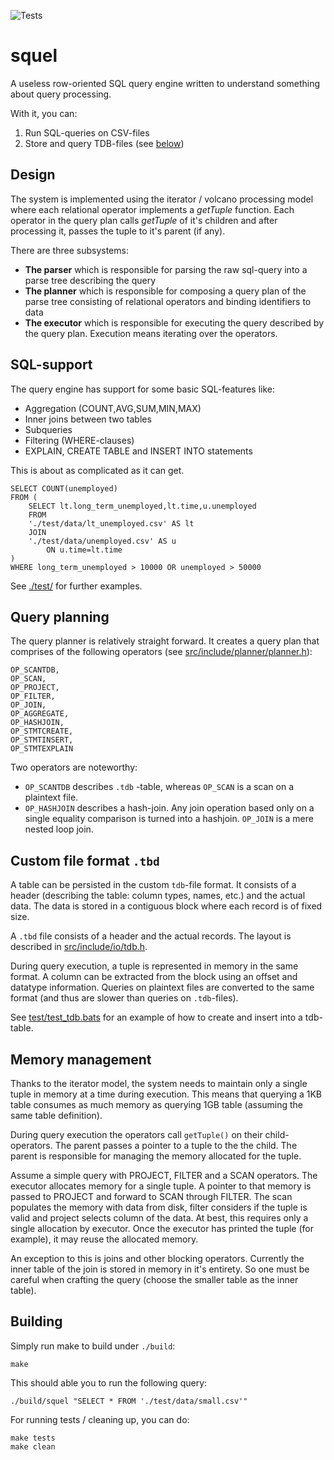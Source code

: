![Tests](https://github.com/toppyy/squel/actions/workflows/tests.yml/badge.svg)

# squel

A useless row-oriented SQL query engine written to understand something about query processing.

With it, you can:
1. Run SQL-queries on CSV-files
2. Store and query TDB-files (see [below](./README.md#memory-management--storage))

## Design

The system is implemented using the iterator / volcano processing model where each relational operator implements a *getTuple* function. Each operator in the query plan calls *getTuple* of it's children and after processing it, passes the tuple to it's parent (if any).

There are three subsystems:
- **The parser** which is responsible for parsing the raw sql-query into a parse tree describing the query
- **The planner** which is responsible for composing a query plan of the parse tree consisting of relational operators and binding identifiers to data
- **The executor** which is responsible for executing the query described by the query plan. Execution means iterating over the operators.

## SQL-support

The query engine has support for some basic SQL-features like:
- Aggregation (COUNT,AVG,SUM,MIN,MAX)
- Inner joins between two tables
- Subqueries
- Filtering (WHERE-clauses)
- EXPLAIN, CREATE TABLE and INSERT INTO statements

This is about as complicated as it can get. 


    SELECT COUNT(unemployed)
    FROM (
        SELECT lt.long_term_unemployed,lt.time,u.unemployed
        FROM
        './test/data/lt_unemployed.csv' AS lt 
        JOIN
        './test/data/unemployed.csv' AS u
            ON u.time=lt.time
    )
    WHERE long_term_unemployed > 10000 OR unemployed > 50000


See [./test/](./test/)  for further examples.


## Query planning

The query planner is relatively straight forward. It creates a query plan that comprises of the following operators (see [src/include/planner/planner.h](src/include/planner/planner.h)):

    OP_SCANTDB,
    OP_SCAN,
    OP_PROJECT,
    OP_FILTER,
    OP_JOIN,
    OP_AGGREGATE,
    OP_HASHJOIN,
    OP_STMTCREATE,
    OP_STMTINSERT,
    OP_STMTEXPLAIN

Two operators are noteworthy:
- `OP_SCANTDB` describes `.tdb` -table, whereas `OP_SCAN` is a scan on a plaintext file.
- `OP_HASHJOIN` describes a hash-join. Any join operation based only on a single equality comparison is turned into a hashjoin. `OP_JOIN` is a mere nested loop join.

## Custom file format `.tbd`

A table can be persisted in the custom `tdb`-file format. It consists of a header (describing the table: column types, names, etc.) and the actual data. The data is stored in a contiguous block where each record is of fixed size.

A `.tbd` file consists of a header and the actual records. The layout is described in [src/include/io/tdb.h](src/include/io/tdb.h).

During query execution, a tuple is represented in memory in the same format. A column can be extracted from the block using an offset and datatype information. Queries on plaintext files are converted to the same format (and thus are slower than queries on `.tdb`-files).

See [test/test_tdb.bats](./test/test_tdb.bats) for an example of how to create and insert into a tdb-table.

## Memory management

Thanks to the iterator model, the system needs to maintain only a single tuple in memory at a time during execution. This means that querying a 1KB table consumes as much memory as querying 1GB table (assuming the same table definition). 

During query execution the operators call `getTuple()` on their child-operators. The parent passes a pointer to a tuple to the the child. The parent is responsible for managing the memory allocated for the tuple.

Assume a simple query with PROJECT, FILTER and a SCAN operators. The executor allocates memory for a single tuple. A pointer to that memory is passed to PROJECT and forward to SCAN through FILTER. The scan populates the memory with data from disk, filter considers if the tuple is valid and project selects column of the data. At best, this requires only a single allocation by executor. Once the executor has printed the tuple (for example), it may reuse the allocated memory.

An exception to this is joins and other blocking operators. Currently the inner table of the join is stored in memory in it's entirety. So one must be careful when crafting the query (choose the smaller table as the inner table).


## Building

Simply run make to build under `./build`:

    make

This should able you to run the following query:

    ./build/squel "SELECT * FROM './test/data/small.csv'"

For running tests / cleaning up, you can do:

    make tests
    make clean





